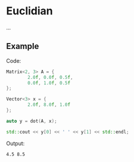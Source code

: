 # Euclidian

...

## Example
Code:
```cpp
Matrix<2, 3> A = {
        2.0f, 0.0f, 0.5f,
        0.0f, 1.0f, 0.5f
};

Vector<3> x = {
        2.0f, 8.0f, 1.0f
};

auto y = dot(A, x);

std::cout << y[0] << ' ' << y[1] << std::endl;
```
Output:
```
4.5 8.5
```

